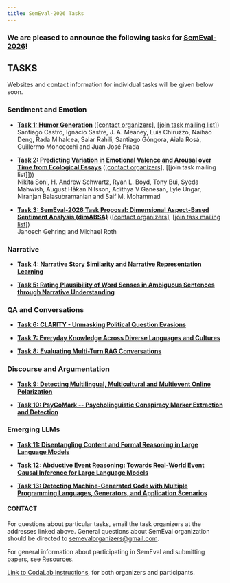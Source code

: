 ```yaml
---
title: SemEval-2026 Tasks
---
```


### We are pleased to announce the following tasks for [SemEval-2026](https://semeval.github.io/SemEval2026)!

## TASKS
Websites and contact information for individual tasks will be given below soon.

### Sentiment and Emotion

- **[Task 1: Humor Generation](https://pln-fing-udelar.github.io/semeval-2026-humor-gen/)**
  ([[contact organizers]](mailto:semeval-2026-task-1-humor-gen-organizers@googlegroups.com),
  [[join task mailing list]](mailto:https://groups.google.com/g/semeval-2026-task-1-humor-gen))<br>
  Santiago Castro, Ignacio Sastre, J. A. Meaney, Luis Chiruzzo, Naihao Deng, Rada Mihalcea, Salar Rahili, Santiago Góngora, Aiala Rosá, Guillermo Moncecchi and Juan José Prada 

- **[Task 2: Predicting Variation in Emotional Valence and Arousal over Time from Ecological Essays](https://semeval2026task2.github.io/SemEval-2026-Task2/)**
  ([[contact organizers]](mailto:semeval2026task2@googlegroups.com),
  [[join task mailing list]]))<br>
  Nikita Soni, H. Andrew Schwartz, Ryan L. Boyd, Tony Bui, Syeda Mahwish, August Håkan Nilsson, Adithya V Ganesan, Lyle Ungar, Niranjan Balasubramanian and Saif M. Mohammad 
  
- **[Task 3: SemEval-2026 Task Proposal: Dimensional Aspect-Based Sentiment Analysis (dimABSA)](https://github.com/DimABSA/DimABSA2026)**
  ([[contact organizers]](semeval2026-task5-organizers@googlegroups.com),
  [[join task mailing list]](semeval2026-task5-participants@googlegroups.com))<br>
  Janosch Gehring and Michael Roth 

### Narrative 

- **[Task 4: Narrative Story Similarity and Narrative Representation Learning](http://narrative-similarity-task.github.io/)**
<!--  ([[contact organizers]](mailto:llm-unlearning-semeval2025@googlegroups.com),
  [[join task mailing list]](mailto:llm-unlearning-semeval2025@googlegroups.com))<br>
  Anil Ramakrishna, Kai-Wei Chang, Rahul Gupta, Volkan Cevher, Bhanu Vinzamuri, He Xie, Venkatesh Elango, Zhiqi Bu -->


- **[Task 5: Rating Plausibility of Word Senses in Ambiguous Sentences through Narrative Understanding](https://nlu-lab.github.io/semeval.html)**
<!--  ([[contact organizers]](mailto:timothee.mickus@helsinki.fi),
  [[join task mailing list]](https://groups.google.com/g/semeval-2025-task-3-mu-shroom))<br>
  Timothee Mickus, Elaine Zosa, Raúl Vázquez, Teemu Vahtola, Jörg Tiedemann, Vincent Segonne, Alessandro Raganato, Shaoxiong Ji, Jussi Karlgren, Marianna Apidianaki -->

### QA and Conversations


- **[Task 6: CLARITY - Unmasking Political Question Evasions](https://konstantinosftw.github.io/CLARITY-SemEval-2026/)**
<!--   ([[contact organizers]](mailto:llms4subjects@gmail.com),
  [[join task mailing list]](mailto:llms4subjects@googlegroups.com))<br>
  Jennifer D'Souza, Mathias Begoin, Holger Israel, Berrit Genat, Sören Auer -->


- **[Task 7: Everyday Knowledge Across Diverse Languages and Cultures]( https://junhomyung.github.io/BLEnD/)**
<!--   ([[contact organizers]](mailto:c.c.chen@acm.org),
  [[join task mailing list]](https://groups.google.com/g/promiseeval))<br>
  Chung-Chi Chen, Juyeon Kang, Hanwool Lee, Yohei Seki, Min-Yuh Day, Hiroya Takamura -->

- **[Task 8: Evaluating Multi-Turn RAG Conversations](https://ibm.github.io/mt-rag-benchmark/MTRAGEval/)**
<!--   ([[contact organizers]](mailto:semeval@disai.eu),
  [[join task mailing list]](mailto:semeval2025-task7@googlegroups.com))<br>
  Qiwei Peng, Michal Gregor, Ivan Srba, Simon Ostermann, Marian Simko, Juraj Podroužek, Matúš Mesarčík, Jaroslav Kopčan -->

  
### Discourse and Argumentation

- **[Task 9: Detecting Multilingual, Multicultural and Multievent Online Polarization](https://polar-semeval.github.io/)**
 <!--   ([[contact organizers]](mailto:food-hazard-detection-semeval-2025@googlegroups.com),
  [[join task mailing list]](https://groups.google.com/g/food-hazard-detection-semeval-2025-participants))<br>
  Korbinian Randl, George Marinos, John Pavlopoulos, Aron Henriksson, Tony Lindgren, Manos Karvounis -->

- **[Task 10: PsyCoMark -- Psycholinguistic Conspiracy Marker Extraction and Detection](https://hide-ous.github.io/semeval2026-psycomark)**
 <!--   ([[contact organizers]](mailto:semeval2025narratives-task@googlegroups.com),
  [[join task mailing list]](mailto:semeval2025narratives-task-participants@googlegroups.com))<br>
  Jakub Piskorski, Giovanni Da San Martino, Preslav Nakov, Tarek Mahmoud, Tanmoy Chakraborty, Shivam Sharma, Roman Yangarber, Ion Androutsopoulos, John Pavlopoulos, Nikolaos Nikolaidis, Ricardo Campos, Alipio Jorge, Dimitar Iliyanov Dimitrov, Ivan Koychev -->

### Emerging LLMs

- **[Task 11: Disentangling Content and Formal Reasoning in Large Language Models](https://sites.google.com/view/semeval-2026-task-11)**
 <!--   ([[contact organizers]](mailto:emotion-semeval-2025-organisers@googlegroups.com),
  [[join task mailing list]](mailto:emotion-semeval-2025-participants@googlegroups.com))<br>
  Shamsuddeen Hassan Muhammad, Seid Muhie Yimam, Nedjma OUSIDHOUM, Idris Abdulmumin, Ibrahim Said Ahmad, Alham Fikri Aji, David Ifeoluwa Adelani, Vladimir Araujo, Abinew Ali Ayele, Tadesse Destaw Belay, Daniela Teodorescu, Jan Philip Wahle, Terry Ruas, Nirmal Surange, Yi Zhou
-->

- **[Task 12: Abductive Event Reasoning: Towards Real-World Event Causal Inference for Large Language Models](https://sites.google.com/view/semeval2026-task12/)**
 <!--   ([[contact organizers]](mailto:emotion-semeval-2025-organisers@googlegroups.com),
  [[join task mailing list]](mailto:emotion-semeval-2025-participants@googlegroups.com))<br>
  Shamsuddeen Hassan Muhammad, Seid Muhie Yimam, Nedjma OUSIDHOUM, Idris Abdulmumin, Ibrahim Said Ahmad, Alham Fikri Aji, David Ifeoluwa Adelani, Vladimir Araujo, Abinew Ali Ayele, Tadesse Destaw Belay, Daniela Teodorescu, Jan Philip Wahle, Terry Ruas, Nirmal Surange, Yi Zhou
-->

- **[Task 13: Detecting Machine-Generated Code with Multiple Programming Languages, Generators, and Application Scenarios](https://github.com/mbzuai-nlp/SemEval-2026-Task13)**
 <!--   ([[contact organizers]](mailto:emotion-semeval-2025-organisers@googlegroups.com),
  [[join task mailing list]](mailto:emotion-semeval-2025-participants@googlegroups.com))<br>
  Shamsuddeen Hassan Muhammad, Seid Muhie Yimam, Nedjma OUSIDHOUM, Idris Abdulmumin, Ibrahim Said Ahmad, Alham Fikri Aji, David Ifeoluwa Adelani, Vladimir Araujo, Abinew Ali Ayele, Tadesse Destaw Belay, Daniela Teodorescu, Jan Philip Wahle, Terry Ruas, Nirmal Surange, Yi Zhou
-->



#### CONTACT
For questions about particular tasks, email the task organizers at the addresses linked above. General questions about SemEval organization should be directed to <semevalorganizers@gmail.com>.

For general information about participating in SemEval and submitting papers, see [Resources](index.html#resources).

[Link to CodaLab instructions](https://semeval.github.io/SemEval2025/codalab), for both organizers and participants.

